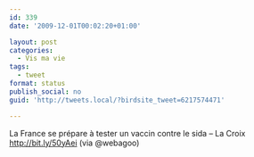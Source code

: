 ```yaml
---
id: 339
date: '2009-12-01T00:02:20+01:00'

layout: post
categories:
  - Vis ma vie
tags:
  - tweet
format: status
publish_social: no
guid: 'http://tweets.local/?birdsite_tweet=6217574471'

---
```


La France se prépare à tester un vaccin contre le sida – La Croix http://bit.ly/50yAei (via @webagoo)